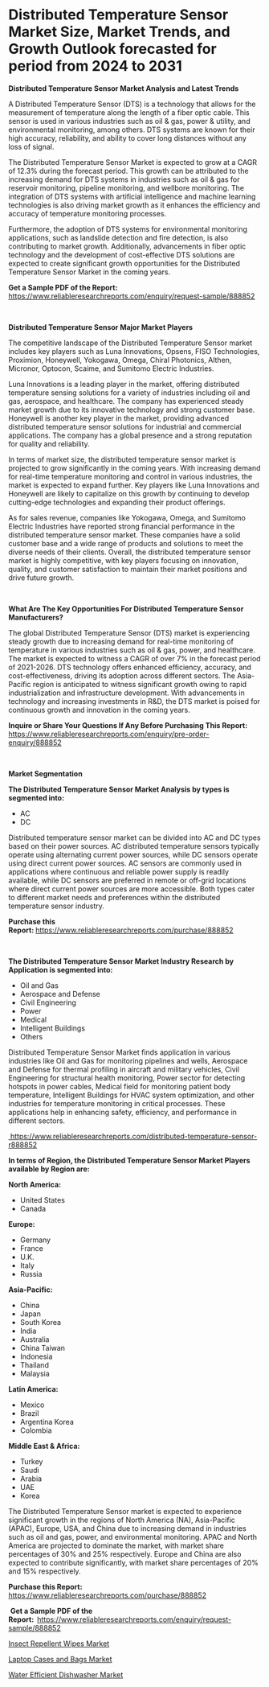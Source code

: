<p><h1>Distributed Temperature Sensor Market Size, Market Trends, and Growth Outlook forecasted for period from 2024 to 2031</h1></p><p><strong>Distributed Temperature Sensor Market Analysis and Latest Trends</strong></p>
<p><p>A Distributed Temperature Sensor (DTS) is a technology that allows for the measurement of temperature along the length of a fiber optic cable. This sensor is used in various industries such as oil & gas, power & utility, and environmental monitoring, among others. DTS systems are known for their high accuracy, reliability, and ability to cover long distances without any loss of signal.</p><p>The Distributed Temperature Sensor Market is expected to grow at a CAGR of 12.3% during the forecast period. This growth can be attributed to the increasing demand for DTS systems in industries such as oil & gas for reservoir monitoring, pipeline monitoring, and wellbore monitoring. The integration of DTS systems with artificial intelligence and machine learning technologies is also driving market growth as it enhances the efficiency and accuracy of temperature monitoring processes.</p><p>Furthermore, the adoption of DTS systems for environmental monitoring applications, such as landslide detection and fire detection, is also contributing to market growth. Additionally, advancements in fiber optic technology and the development of cost-effective DTS solutions are expected to create significant growth opportunities for the Distributed Temperature Sensor Market in the coming years.</p></p>
<p><strong>Get a Sample PDF of the Report:&nbsp;</strong> <a href="https://www.reliableresearchreports.com/enquiry/request-sample/888852">https://www.reliableresearchreports.com/enquiry/request-sample/888852</a></p>
<p>&nbsp;</p>
<p><strong>Distributed Temperature Sensor Major Market Players</strong></p>
<p><p>The competitive landscape of the Distributed Temperature Sensor market includes key players such as Luna Innovations, Opsens, FISO Technologies, Proximion, Honeywell, Yokogawa, Omega, Chiral Photonics, Althen, Micronor, Optocon, Scaime, and Sumitomo Electric Industries. </p><p>Luna Innovations is a leading player in the market, offering distributed temperature sensing solutions for a variety of industries including oil and gas, aerospace, and healthcare. The company has experienced steady market growth due to its innovative technology and strong customer base. Honeywell is another key player in the market, providing advanced distributed temperature sensor solutions for industrial and commercial applications. The company has a global presence and a strong reputation for quality and reliability.</p><p>In terms of market size, the distributed temperature sensor market is projected to grow significantly in the coming years. With increasing demand for real-time temperature monitoring and control in various industries, the market is expected to expand further. Key players like Luna Innovations and Honeywell are likely to capitalize on this growth by continuing to develop cutting-edge technologies and expanding their product offerings.</p><p>As for sales revenue, companies like Yokogawa, Omega, and Sumitomo Electric Industries have reported strong financial performance in the distributed temperature sensor market. These companies have a solid customer base and a wide range of products and solutions to meet the diverse needs of their clients. Overall, the distributed temperature sensor market is highly competitive, with key players focusing on innovation, quality, and customer satisfaction to maintain their market positions and drive future growth.</p></p>
<p>&nbsp;</p>
<p><strong>What Are The Key Opportunities For Distributed Temperature Sensor Manufacturers?</strong></p>
<p><p>The global Distributed Temperature Sensor (DTS) market is experiencing steady growth due to increasing demand for real-time monitoring of temperature in various industries such as oil & gas, power, and healthcare. The market is expected to witness a CAGR of over 7% in the forecast period of 2021-2026. DTS technology offers enhanced efficiency, accuracy, and cost-effectiveness, driving its adoption across different sectors. The Asia-Pacific region is anticipated to witness significant growth owing to rapid industrialization and infrastructure development. With advancements in technology and increasing investments in R&D, the DTS market is poised for continuous growth and innovation in the coming years.</p></p>
<p><strong>Inquire or Share Your Questions If Any Before Purchasing This Report:</strong> <a href="https://www.reliableresearchreports.com/enquiry/pre-order-enquiry/888852">https://www.reliableresearchreports.com/enquiry/pre-order-enquiry/888852</a></p>
<p>&nbsp;</p>
<p><strong>Market Segmentation</strong></p>
<p><strong>The Distributed Temperature Sensor Market Analysis by types is segmented into:</strong></p>
<p><ul><li>AC</li><li>DC</li></ul></p>
<p><p>Distributed temperature sensor market can be divided into AC and DC types based on their power sources. AC distributed temperature sensors typically operate using alternating current power sources, while DC sensors operate using direct current power sources. AC sensors are commonly used in applications where continuous and reliable power supply is readily available, while DC sensors are preferred in remote or off-grid locations where direct current power sources are more accessible. Both types cater to different market needs and preferences within the distributed temperature sensor industry.</p></p>
<p><strong>Purchase this Report:&nbsp;</strong><a href="https://www.reliableresearchreports.com/purchase/888852">https://www.reliableresearchreports.com/purchase/888852</a></p>
<p>&nbsp;</p>
<p><strong>The Distributed Temperature Sensor Market Industry Research by Application is segmented into:</strong></p>
<p><ul><li>Oil and Gas</li><li>Aerospace and Defense</li><li>Civil Engineering</li><li>Power</li><li>Medical</li><li>Intelligent Buildings</li><li>Others</li></ul></p>
<p><p>Distributed Temperature Sensor Market finds application in various industries like Oil and Gas for monitoring pipelines and wells, Aerospace and Defense for thermal profiling in aircraft and military vehicles, Civil Engineering for structural health monitoring, Power sector for detecting hotspots in power cables, Medical field for monitoring patient body temperature, Intelligent Buildings for HVAC system optimization, and other industries for temperature monitoring in critical processes. These applications help in enhancing safety, efficiency, and performance in different sectors.</p></p>
<p><a href="https://www.reliableresearchreports.com/distributed-temperature-sensor-r888852">&nbsp;https://www.reliableresearchreports.com/distributed-temperature-sensor-r888852</a></p>
<p><strong>In terms of Region, the Distributed Temperature Sensor Market Players available by Region are:</strong></p>
<p>
    <p> <strong> North America: </strong>
        <ul>
            <li>United States</li>
            <li>Canada</li>
        </ul>
        </p> 
    <p> <strong> Europe: </strong>
        <ul>
            <li>Germany</li>
            <li>France</li>
            <li>U.K.</li>
            <li>Italy</li>
            <li>Russia</li>
        </ul>
        </p> 
    <p> <strong> Asia-Pacific: </strong>
        <ul>
            <li>China</li>
            <li>Japan</li>
            <li>South Korea</li>
            <li>India</li>
            <li>Australia</li>
            <li>China Taiwan</li>
            <li>Indonesia</li>
            <li>Thailand</li>
            <li>Malaysia</li>
        </ul>
        </p> 
    <p> <strong> Latin America: </strong>
        <ul>
            <li>Mexico</li>
            <li>Brazil</li>
            <li>Argentina Korea</li>
            <li>Colombia</li>
        </ul>
        </p> 
    <p> <strong> Middle East & Africa: </strong>
        <ul>
            <li>Turkey</li>
            <li>Saudi</li>
            <li>Arabia</li>
            <li>UAE</li>
            <li>Korea</li>
        </ul>
    </p>
    </p>
<p><p>The Distributed Temperature Sensor market is expected to experience significant growth in the regions of North America (NA), Asia-Pacific (APAC), Europe, USA, and China due to increasing demand in industries such as oil and gas, power, and environmental monitoring. APAC and North America are projected to dominate the market, with market share percentages of 30% and 25% respectively. Europe and China are also expected to contribute significantly, with market share percentages of 20% and 15% respectively.</p></p>
<p><strong>Purchase this Report: </strong><a href="https://www.reliableresearchreports.com/purchase/888852">https://www.reliableresearchreports.com/purchase/888852</a></p>
<p>&nbsp;<strong>Get a Sample PDF of the Report:&nbsp;&nbsp;</strong><a href="https://www.reliableresearchreports.com/enquiry/request-sample/888852">https://www.reliableresearchreports.com/enquiry/request-sample/888852</a></p>
<p><strong></strong></p>
<p><p><a href="https://github.com/JosephMorgnmelgfbX/Market-Research-Report-List-1/blob/main/insect-repellent-wipes-market.md">Insect Repellent Wipes Market</a></p><p><a href="https://github.com/BraidenLucas2019/Market-Research-Report-List-1/blob/main/laptop-cases-and-bags-market.md">Laptop Cases and Bags Market</a></p><p><a href="https://github.com/Gilanghao0/Market-Research-Report-List-1/blob/main/water-efficient-dishwasher-market.md">Water Efficient Dishwasher Market</a></p></p>